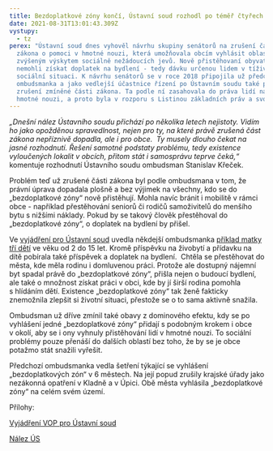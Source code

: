 ```yaml
---
title: Bezdoplatkové zóny končí, Ústavní soud rozhodl po téměř čtyřech letech
date: 2021-08-31T13:01:43.309Z
vystupy:
  - tz
perex: "Ústavní soud dnes vyhověl návrhu skupiny senátorů na zrušení části
  zákona o pomoci v hmotné nouzi, která umožňovala obcím vyhlásit oblasti se
  zvýšeným výskytem sociálně nežádoucích jevů. Nově přistěhovaní obyvatelé tam
  nemohli získat doplatek na bydlení - tedy dávku určenou lidem v tíživé
  sociální situaci. K návrhu senátorů se v roce 2018 připojila už předchozí
  ombudsmanka a jako vedlejší účastnice řízení po Ústavním soudu také požadovala
  zrušení zmíněné části zákona. Ta podle ní zasahovala do práva lidí na pomoc v
  hmotné nouzi, a proto byla v rozporu s Listinou základních práv a svobod. "
---
```

<p><em>&bdquo;Dnešní nález Ústavního soudu přichází po několika letech nejistoty. Vidím ho jako opožděnou spravedlnost, nejen pro ty, na které právě zrušená část zákona nepříznivě dopadla, ale i pro obce.&nbsp; Ty musely dlouho čekat na jasné rozhodnutí. Řešení samotné podstaty problému, tedy existence vyloučených lokalit v&nbsp;obcích, přitom stát i samosprávu teprve čeká,&ldquo;</em> komentuje rozhodnutí Ústavního soudu ombudsman Stanislav Křeček.</p>

<p>Problém teď už zrušené části zákona byl podle ombudsmana v tom, že právní úprava dopadala plošně a bez výjimek na všechny, kdo se do &bdquo;bezdoplatkové zóny&ldquo; nově přistěhují. Mohla navíc bránit i mobilitě v&nbsp;rámci obce - například přestěhování seniorů či rodičů samoživitelů do menšího bytu s&nbsp;nižšími náklady. Pokud by se takový člověk přestěhoval do &bdquo;bezdoplatkové zóny&ldquo;, o doplatek na bydlení by přišel.</p>

<p>Ve&nbsp;<a href="https://www.ochrance.cz/uploads-import/ESO/SZD_5-18-JH-vyjadreni_pro_US_OOP.pdf">vyjádření pro Ústavní soud</a> uvedla někdejší ombudsmanka <a href="https://www.ochrance.cz/uploads-import/ESO/SZD_5-18-JH-vyjadreni_pro_US_OOP_priloha_c._2.pdf">příklad matky tří dětí</a> ve věku od 2 do 15 let. Kromě příspěvku na živobytí a přídavku na dítě pobírala také příspěvek a doplatek na bydlení.&nbsp; Chtěla se přestěhovat do města, kde měla rodinu i domluvenou práci. Protože ale dostupný nájemní byt spadal právě do &bdquo;bezdoplatkové zóny&ldquo;, přišla nejen o budoucí bydlení, ale také o množnost získat práci v&nbsp;obci, kde by jí širší rodina pomohla s&nbsp;hlídáním dětí. Existence &bdquo;bezdoplatkové zóny&ldquo; tak ženě fakticky znemožnila zlepšit si životní situaci, přestože se o to sama aktivně snažila.</p>

<p>Ombudsman už dříve zmínil také obavy z&nbsp;dominového efektu, kdy se po vyhlášení jedné &bdquo;bezdoplatkové zóny&ldquo; přidají s&nbsp;podobným krokem i obce v&nbsp;okolí, aby se i ony vyhnuly přistěhování lidí v hmotné nouzi. To sociální problémy pouze přenáší do dalších oblastí bez toho, že by se je obce potažmo stát snažili vyřešit.</p>

<p>Předchozí ombudsmanka vedla šetření týkající se vyhlášení &bdquo;bezdoplatkových zón&ldquo; v&nbsp;6 městech. Na její popud zrušily krajské úřady jako nezákonná opatření v&nbsp;Kladně a v Úpici. Obě města vyhlásila &bdquo;bezdoplatkové zóny&ldquo; na celém svém území.</p>

<p>Přílohy:</p>

<p><a href="https://eso.ochrance.cz/Nalezene/Edit/6048">Vyjádření VOP pro Ústavní soud</a></p>

<p><a href="https://www.usoud.cz/aktualne/ustavni-soud-zrusil-ustanoveni-zakona-o-pomoci-v-hmotne-nouzi-uprava-tzv-bezdoplatkovych-zon-je-neustavni">Nález ÚS</a></p>
